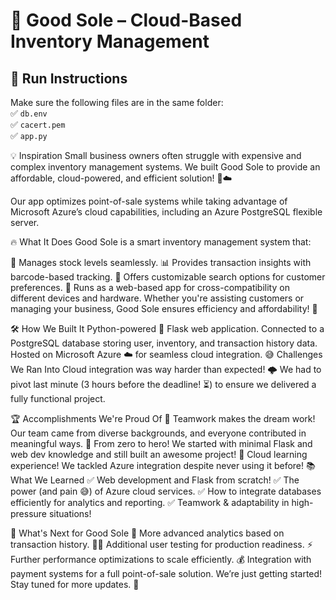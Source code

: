 # 👟 Good Sole – Cloud-Based Inventory Management  

## 🚀 Run Instructions  
Make sure the following files are in the same folder:  
✅ `db.env`  
✅ `cacert.pem`  
✅ `app.py`  

💡 Inspiration
Small business owners often struggle with expensive and complex inventory management systems. We built Good Sole to provide an affordable, cloud-powered, and efficient solution! 💼☁️

Our app optimizes point-of-sale systems while taking advantage of Microsoft Azure’s cloud capabilities, including an Azure PostgreSQL flexible server.

🔥 What It Does
Good Sole is a smart inventory management system that:

🛒 Manages stock levels seamlessly.
📊 Provides transaction insights with barcode-based tracking.
🔎 Offers customizable search options for customer preferences.
📱 Runs as a web-based app for cross-compatibility on different devices and hardware.
Whether you're assisting customers or managing your business, Good Sole ensures efficiency and affordability! 💪

🛠️ How We Built It
Python-powered 🐍 Flask web application.
Connected to a PostgreSQL database storing user, inventory, and transaction history data.
Hosted on Microsoft Azure ☁️ for seamless cloud integration.
😅 Challenges We Ran Into
Cloud integration was way harder than expected! 🌩️ We had to pivot last minute (3 hours before the deadline! ⏳) to ensure we delivered a fully functional project.

🏆 Accomplishments We're Proud Of
🎉 Teamwork makes the dream work! Our team came from diverse backgrounds, and everyone contributed in meaningful ways.
🎨 From zero to hero! We started with minimal Flask and web dev knowledge and still built an awesome project!
🚀 Cloud learning experience! We tackled Azure integration despite never using it before!
📚 What We Learned
✅ Web development and Flask from scratch!
✅ The power (and pain 😅) of Azure cloud services.
✅ How to integrate databases efficiently for analytics and reporting.
✅ Teamwork & adaptability in high-pressure situations!

🔮 What's Next for Good Sole
🌟 More advanced analytics based on transaction history.
👨‍💻 Additional user testing for production readiness.
⚡ Further performance optimizations to scale efficiently.
💰 Integration with payment systems for a full point-of-sale solution.
We’re just getting started! Stay tuned for more updates. 🚀
